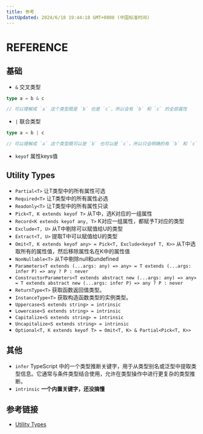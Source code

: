 ```yaml
---
title: 参考
lastUpdated: 2024/6/18 19:44:18 GMT+0800 (中国标准时间)
---
```


# REFERENCE

## 基础

- `&` 交叉类型

```typescript
type a = b & c

// 可以理解成 `a` 这个类型既是 `b` 也是 `c`，所以会有 `b` 和 `c` 的全部属性
```

- `|` 联合类型

```typescript
type a = b | c

// 可以理解成 `a` 这个类型既可以是 `b` 也可以是 `c`，所以只会明确的有 `b` 和 `c` 的共有属性
```

- `keyof` 属性keys值

## Utility Types

- `Partial<T>` 让T类型中的所有属性可选
- `Required<T>` 让T类型中的所有属性必选
- `Readonly<T>` 让T类型中的所有属性只读
- `Pick<T, K extends keyof T>` 从T中，选K对应的一组属性
- `Record<K extends keyof any, T>` K对应一组属性，都赋予T对应的类型
- `Exclude<T, U>` 从T中剔除可以赋值给U的类型
- `Extract<T, U>` 提取T中可以赋值给U的类型
- `Omit<T, K extends keyof any> = Pick<T, Exclude<keyof T, K>>`  从T中选取所有的属性值，然后移除属性名在K中的属性值
- `NonNullable<T>` 从T中剔除null和undefined
- `Parameters<T extends (...args: any) => any> = T extends (...args: infer P) => any ? P : never`
- `ConstructorParameters<T extends abstract new (...args: any) => any> = T extends abstract new (...args: infer P) => any ? P : never`
- `ReturnType<T>` 获取函数返回值类型。
- `InstanceType<T>` 获取构造函数类型的实例类型。
- `Uppercase<S extends string> = intrinsic`
- `Lowercase<S extends string> = intrinsic`
- `Capitalize<S extends string> = intrinsic`
- `Uncapitalize<S extends string> = intrinsic`
- `Optional<T, K extends keyof T> = Omit<T, K> & Partial<Pick<T, K>>`

## 其他

- `infer` TypeScript 中的一个类型推断关键字，用于从类型别名或泛型中提取类型信息。它通常与条件类型结合使用，允许在类型操作中进行更复杂的类型推断。
- `intrinsic` **一个内置关键字，还没搞懂**

## 参考链接

- [Utility Types](https://www.typescriptlang.org/docs/handbook/utility-types.html)
